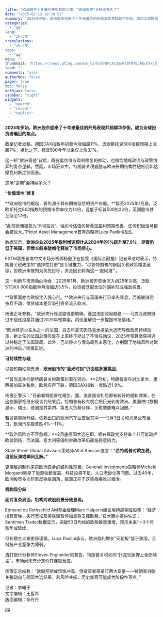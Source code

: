 ```yaml
---
title: "欧洲股市十年最佳开局领跑全球，“欧洲奇迹”会持续多久？"
date: "2025-02-13 20:38:57"
summary: "2025年伊始，欧洲股市迎来了十年来最佳的开局表现并超越华尔街，成为全球投资者瞩目的焦点。截至记者发..."
categories:
  - "qq"
lang:
  - "zh-CN"
translations:
  - "zh-CN"
tags:
  - "qq"
menu: ""
thumbnail: "https://inews.gtimg.com/om_ls/OuRYdFCAx3SwKlGYR7EJA5cG7xjX_e6kl7hEpo8ZVOmqkAA_640360/0"
lead: ""
comments: false
authorbox: false
pager: true
toc: false
mathjax: false
sidebar: "right"
widgets:
  - "search"
  - "recent"
  - "taglist"
---
```


**2025年伊始，欧洲股市迎来了十年来最佳的开局表现并超越华尔街，成为全球投资者瞩目的焦点。**

截至记者发稿，德国DAX指数年初至今涨幅超11%，泛欧斯托克600指数同期上涨超7%，相比之下，标普500今年以来仅上涨3.1%。

这一轮“欧洲奇迹”背后，既有低估值与盈利修复的推动，也暗含地缘政治与政策博弈的复杂逻辑。然而，市场狂欢中，特朗普关税威胁与欧洲长期结构性短板仍如达摩克利斯之剑高悬。

这场“逆袭”会持续多久？

**“价值洼地”修复**

**欧洲股市的崛起，首先源于其长期被低估的资产价值。**截至2025年1月底，泛欧斯托克600指数的预期市盈率仅为14倍，远低于标普500的22倍，英国股市甚至低至12倍。

“此前欧洲被视为‘不可投资’，但如今估值优势叠加盈利预期改善，任何积极信号都会被放大。”Pictet Asset Management首席策略师Luca Paolini指出。

数据显示，**欧洲企业2025年盈利增速预计从2024年的1%跃升至7.9%，尽管仍低于美国，但增长斜率陡峭化释放了市场信心。**

FXTM富拓首席中文市场分析师杨傲正在接受《国际金融报》记者采访时表示，特朗普关税政策的“选择性打击”是关键推力，“尽管特朗普的钢铝关税政策覆盖全球，但欧洲未被列为优先目标，资金因此转向这一‘避风港’”。

这一判断与市场动向吻合：2025年1月，欧洲股市资金流入创25年次高，泛欧STOXX 600指数单月涨幅达5.5%，投资者低配仓位的回补形成强劲买盘。

**政策面亦为欧股注入强心剂。**欧洲央行与英国央行已率先降息，而美联储仍按兵不动，借贷成本差异吸引资金流入欧洲。

杨傲正补充称，“欧洲央行降息路径更明确，叠加法国政局趋稳——马克龙政府挺过不信任投票并通过2025年预算案，内忧缓解进一步提振市场情绪。”

“欧洲经济火车头之一的法国，自去年夏天因马克龙提前大选而导致政局持续动荡，新上任的法国总理贝鲁在上周终于挺过了不信任动议，2025年预算案获得通过并稳定了法国政局。此外，巴以停火与俄乌局势未恶化，亦削弱了地缘风险对欧洲的冲击。”杨傲正说。

**可持续性存疑**

尽管短期动能充沛，**欧洲股市的“高光时刻”仍面临多重挑战**。

**首当其冲的是特朗普关税政策的潜在转向。**2月初，特朗普宣布对加拿大、墨西哥加征关税后，欧股应声下跌，德国DAX指数一度跌近1.9%。

杨傲正警示：“目前看特朗普在跟加、墨、澳各国谈判后都有较好的缓和效果，在这些国家相继出现谈判结果后，特朗普有较大机会把目光转向欧洲。美国进口数据显示，瑞士、德国是其第四、第五大贸易伙伴，关税威胁难以回避。”

若贸易摩擦升级，依赖出口的欧洲汽车业首当其冲——2月3日关税消息公布当日，欧洲汽车股普跌4%—11%。

**政治风险亦不容忽视。**2月底德国大选在即，极右翼政党支持率上升可能动摇欧盟团结，而法国、意大利等国的财政改革仍面临民意阻力。

State Street Global Advisors策略师Altaf Kassam直言：**“若特朗普对欧加税，当前反弹或瞬间瓦解。”**

更深层的制约来自欧洲自身的结构性短板。Generali Investments策略师Michele Morganti列举了能源依赖度高、科技投资不足、人口老龄化等问题。过去40年，欧洲股市多次短暂反弹后回落，根源正在于这些痼疾难以根治。

**机构现分歧**

**面对复杂局面，机构对欧股前景分歧显现。**

Edmond de Rothschild AM基金经理Marc Halperin建议增持周期性股票：“经济指标反弹、央行宽松及美联储暂停加息将支撑欧股。”技术面亦提供佐证：Sentimen Trader数据显示，突破50日均线的欧股数量激增，预示未来1—3个月涨势或延续。

但长期主义者更趋谨慎。Luca Paolini承认，欧洲盈利增长“天花板”低于美国，且科技产业竞争力薄弱。

渣打银行分析师Steven Englander则警告，特朗普关税如同“扑克玩家押上全部赌注”，市场尚未充分定价其连锁反应。

杨傲正总结称：“欧股短期或惯性冲高，但投资者需紧盯两大变量——特朗普对欧关税动向与德国大选结果。若风险共振，历史新高可能成为阶段性顶点。”

  


记者：李曦子  
文字编辑：王哲希  
版面编辑：毕丹丹

[qq](https://new.qq.com/rain/a/20250213A08HIV00)
